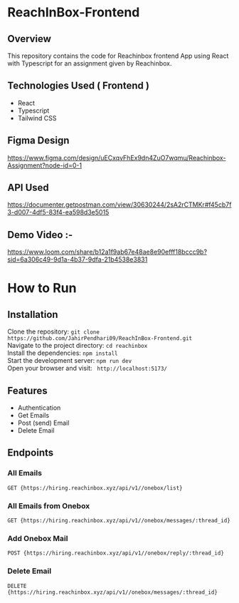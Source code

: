 # ReachInBox-Frontend

## Overview
This repository contains the code for Reachinbox frontend  App using React with Typescript for an assignment given by Reachinbox.

## Technologies Used ( Frontend )
  - React
  - Typescript
  - Tailwind CSS

## Figma Design
https://www.figma.com/design/uECxqvFhEx9dn4ZuO7wqmu/Reachinbox-Assignment?node-id=0-1

## API Used  
https://documenter.getpostman.com/view/30630244/2sA2rCTMKr#f45cb7f3-d007-4df5-83f4-ea598d3e5015


## Demo Video :- 
https://www.loom.com/share/b12a1f9ab67e48ae8e90efff18bccc9b?sid=6a306c49-9d1a-4b37-9dfa-21b4538e3831



 # How to Run <br/>
 
   <h2>Installation</h2>
   
   Clone the repository:   ``` git clone https://github.com/JahirPendhari09/ReachInBox-Frontend.git  ``` <br/>
   Navigate to the project directory:   ``` cd reachinbox ``` <br/>
   Install the dependencies:   ``` npm install ``` <br/>
   Start the development server:   ``` npm run dev ``` <br/>
   Open your browser and visit:   ```  http://localhost:5173/ ``` <br/>
  

 
  

   ## Features 
   
  - Authentication
  - Get Emails
  - Post (send) Email
  - Delete Email


   <h2>Endpoints</h2>
   <h3>All Emails</h3>
   <pre><code>GET {https://hiring.reachinbox.xyz/api/v1//onebox/list} </code></pre>

   <h3>All Emails from Onebox</h3>
   <pre><code>GET {https://hiring.reachinbox.xyz/api/v1//onebox/messages/:thread_id} </code></pre>

   <h3>Add Onebox Mail</h3>
   <pre><code>POST {https://hiring.reachinbox.xyz/api/v1//onebox/reply/:thread_id} </code></pre>

   <h3>Delete Email</h3>
   <pre><code>DELETE {https://hiring.reachinbox.xyz/api/v1//onebox/messages/:thread_id} </code></pre>

 

  
  
